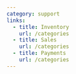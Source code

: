 ```yaml
---
category: support
links:
  - title: Inventory
    url: /categories
  - title: Sales
    url: /categories
  - title: Payments
    url: /categories
---
```

